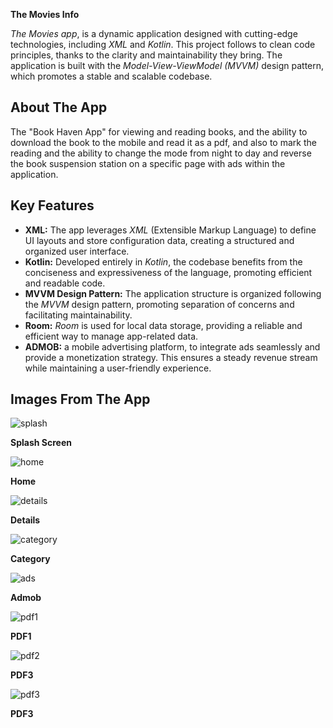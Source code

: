 **The Movies Info**

*The Movies  app*,  is a dynamic application designed with cutting-edge technologies, including *XML* and *Kotlin*. This project follows to clean code principles, thanks to the clarity and maintainability they bring. The application is built with the *Model-View-ViewModel (MVVM)* design pattern, which promotes a stable and scalable codebase.

## About The App
The "Book Haven App"  for viewing and reading books, and the ability to download the book to the mobile and read it as a pdf, and also to mark the reading and the ability to change the mode from night to day and reverse the book suspension station on a specific page with ads within the application.
## Key Features

- **XML:** The app leverages *XML* (Extensible Markup Language) to define UI layouts and store configuration data, creating a structured and organized user interface.
- **Kotlin:** Developed entirely in *Kotlin*, the codebase benefits from the conciseness and expressiveness of the language, promoting efficient and readable code.
- **MVVM Design Pattern:** The application structure is organized following the *MVVM* design pattern, promoting separation of concerns and facilitating maintainability.
- **Room:** *Room* is used for local data storage, providing a reliable and efficient way to manage app-related data.
- **ADMOB:**  a mobile advertising platform, to integrate ads seamlessly and provide a monetization strategy. This ensures a steady revenue stream while maintaining a user-friendly experience.



## Images From The App

![splash](https://github.com/sherifshabans/Book-Haven/blob/main/Images/splash.jpg)

**Splash Screen**

![home](https://github.com/sherifshabans/Book-Haven/blob/main/Images/home.jpg)

**Home**

![details](https://github.com/sherifshabans/Book-Haven/blob/main/Images/details.jpg)

**Details**

![category](https://github.com/sherifshabans/Book-Haven/blob/main/Images/category.jpg)

**Category**

![ads](https://github.com/sherifshabans/Book-Haven/blob/main/Images/ads.jpg)

**Admob**

![pdf1](https://github.com/sherifshabans/Book-Haven/blob/main/Images/pdf2.jpg)

**PDF1**

![pdf2](https://github.com/sherifshabans/Book-Haven/blob/main/Images/pdf2.jpg)

**PDF3**

![pdf3](https://github.com/sherifshabans/Book-Haven/blob/main/Images/pdf3.jpg)

**PDF3**





